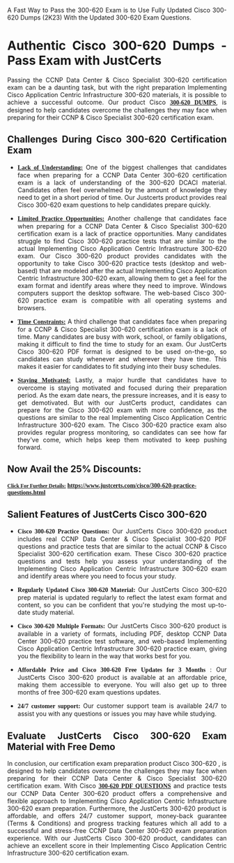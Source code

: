 <p dir="auto" style="text-align: justify;">A Fast Way to Pass the 300-620 Exam is to Use Fully Updated Cisco 300-620 Dumps (2K23) With the Updated 300-620 Exam Questions.</p>

<h1 style="text-align: justify;"><strong>Authentic Cisco 300-620 Dumps - Pass Exam with JustCerts</strong></h1>

<p style="text-align: justify;">Passing the CCNP Data Center & Cisco Specialist 300-620 certification exam can be a daunting task, but with the right preparation Implementing Cisco Application Centric Infrastructure 300-620 materials, it is possible to achieve a successful outcome. Our product Cisco <strong><a href="https://www.justcerts.com/cisco/300-620-practice-questions.html"><span style="font-family:Georgia,serif;"><u>300-620 DUMPS</u></span></a></strong>, is designed to help candidates overcome the challenges they may face when preparing for their CCNP & Cisco Specialist 300-620 certification exam.</p>

<h2 style="text-align: justify;"><strong>Challenges During Cisco 300-620 Certification Exam</strong></h2>

<ul>
	<li style="text-align: justify;"><u><span style="font-family:Georgia,serif;"><strong>Lack of Understanding:</strong></span></u> One of the biggest challenges that candidates face when preparing for a CCNP Data Center 300-620 certification exam is a lack of understanding of the 300-620 DCACI material. Candidates often feel overwhelmed by the amount of knowledge they need to get in a short period of time. Our Justcerts product provides real Cisco 300-620 exam questions to help candidates prepare quickly.</li>
</ul>

<ul>
	<li style="text-align: justify;"><u><span style="font-family:Georgia,serif;"><strong>Limited Practice Opportunities:</strong></span></u> Another challenge that candidates face when preparing for a CCNP Data Center & Cisco Specialist 300-620 certification exam is a lack of practice opportunities. Many candidates struggle to find Cisco 300-620 practice tests that are similar to the actual Implementing Cisco Application Centric Infrastructure 300-620 exam. Our Cisco 300-620 product provides candidates with the opportunity to take Cisco 300-620 practice tests (desktop and web-based) that are modeled after the actual Implementing Cisco Application Centric Infrastructure 300-620 exam, allowing them to get a feel for the exam format and identify areas where they need to improve. Windows computers support the desktop software. The web-based Cisco 300-620 practice exam is compatible with all operating systems and browsers.</li>
</ul>

<ul>
	<li style="text-align: justify;"><u><span style="font-family:Georgia,serif;"><strong>Time Constraints:</strong></span></u> A third challenge that candidates face when preparing for a CCNP & Cisco Specialist 300-620 certification exam is a lack of time. Many candidates are busy with work, school, or family obligations, making it difficult to find the time to study for an exam. Our JustCerts Cisco 300-620 PDF format is designed to be used on-the-go, so candidates can study whenever and wherever they have time. This makes it easier for candidates to fit studying into their busy schedules.</li>
</ul>

<ul>
	<li style="text-align: justify;"><u><span style="font-family:Georgia,serif;"><strong>Staying Motivated:</strong></span></u> Lastly, a major hurdle that candidates have to overcome is staying motivated and focused during their preparation period. As the exam date nears, the pressure increases, and it is easy to get demotivated. But with our JustCerts product, candidates can prepare for the Cisco 300-620 exam with more confidence, as the questions are similar to the real Implementing Cisco Application Centric Infrastructure 300-620 exam. The Cisco 300-620 practice exam also provides regular progress monitoring, so candidates can see how far they've come, which helps keep them motivated to keep pushing forward.</li>
</ul>

<h2 style="text-align: justify;"><strong>Now Avail the 25% Discounts:</strong></h2>

<p><span style="font-size:12px;"><u><span style="font-family:Georgia,serif;"><strong>Click For Further Details:</strong></span></u></span><span style="font-size:14px;"><span style="font-family:Georgia,serif;"><strong> <a href="https://www.justcerts.com/cisco/300-620-practice-questions.html">https://www.justcerts.com/cisco/300-620-practice-questions.html</a></strong></span></span></p>

<h2 style="text-align: justify;"><strong>Salient Features of JustCerts Cisco 300-620</strong></h2>

<ul>
	<li style="text-align: justify;"><span style="font-family:Georgia,serif;"><strong>Cisco 300-620 Practice Questions:</strong></span> Our JustCerts Cisco 300-620 product includes real CCNP Data Center & Cisco Specialist 300-620 PDF questions and practice tests that are similar to the actual CCNP & Cisco Specialist 300-620 certification exam. These Cisco 300-620 practice questions and tests help you assess your understanding of the Implementing Cisco Application Centric Infrastructure 300-620 exam and identify areas where you need to focus your study.</li>
</ul>

<ul>
	<li style="text-align: justify;"><span style="font-family:Georgia,serif;"><strong>Regularly Updated Cisco 300-620 Material:</strong></span> Our JustCerts Cisco 300-620 prep material is updated regularly to reflect the latest exam format and content, so you can be confident that you're studying the most up-to-date study material.</li>
</ul>

<ul>
	<li style="text-align: justify;"><span style="font-family:Georgia,serif;"><strong>Cisco 300-620 Multiple Formats:</strong></span> Our JustCerts Cisco 300-620 product is available in a variety of formats, including PDF, desktop CCNP Data Center 300-620 practice test software, and web-based Implementing Cisco Application Centric Infrastructure 300-620 practice exam, giving you the flexibility to learn in the way that works best for you.</li>
</ul>

<ul>
	<li style="text-align: justify;"><span style="font-family:Georgia,serif;"><strong>Affordable Price and Cisco 300-620 Free Updates for 3 Months</strong></span> : Our JustCerts Cisco 300-620 product is available at an affordable price, making them accessible to everyone. You will also get up to three months of free 300-620 exam questions updates.</li>
</ul>

<ul>
	<li style="text-align: justify;"><span style="font-family:Georgia,serif;"><strong>24/7 customer support:</strong></span> Our customer support team is available 24/7 to assist you with any questions or issues you may have while studying.</li>
</ul>

<h2 style="text-align: justify;"><strong>Evaluate JustCerts Cisco 300-620 Exam Material with Free Demo</strong></h2>

<p style="text-align: justify;">In conclusion, our certification exam preparation product Cisco 300-620 , is designed to help candidates overcome the challenges they may face when preparing for their CCNP Data Center & Cisco Specialist 300-620 certification exam. With Cisco <a href="https://www.justcerts.com/cisco/300-620-practice-questions.html"><u><strong><span style="font-family:Georgia,serif;">300-620 PDF QUESTIONS</span></strong></u></a> and practice tests our CCNP Data Center 300-620 product offers a comprehensive and flexible approach to Implementing Cisco Application Centric Infrastructure 300-620 exam preparation. Furthermore, the JustCerts 300-620 product is affordable, and offers 24/7 customer support, money-back guarantee (Terms & Conditions) and progress tracking features which all add to a successful and stress-free CCNP Data Center 300-620 exam preparation experience. With our JustCerts Cisco 300-620 product, candidates can achieve an excellent score in their Implementing Cisco Application Centric Infrastructure 300-620 certification exam.</p>
